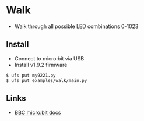 # Walk

* Walk through all possible LED combinations 0-1023

## Install

* Connect to micro:bit via USB
* Install v1.9.2 firmware

```
$ ufs put my9221.py
$ ufs put examples/walk/main.py
```

## Links

* [BBC micro:bit docs](https://microbit-micropython.readthedocs.io/en/latest/tutorials/introduction.html)
